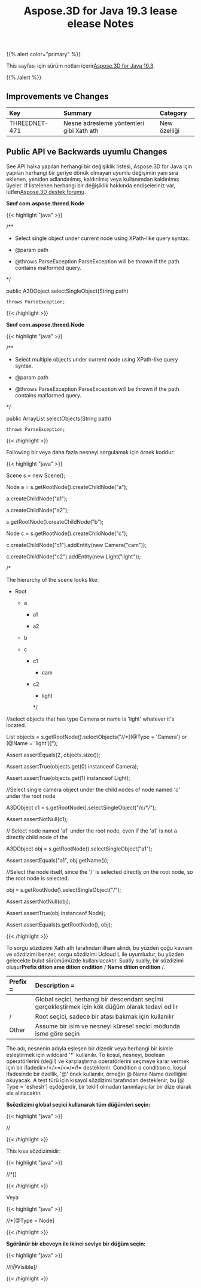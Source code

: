 ﻿---
title: Aspose.3D for Java 19.3 lease elease Notes
type: docs
weight: 100
url: /tr/java/aspose-3d-for-java-19-3-release-notes/
---
{{% alert color="primary" %}} 

This sayfası için sürüm notları içerir[Aspose.3D for Java 19.3](https://repository.aspose.com/repo/com/aspose/aspose-xps/19.3/).

{{% /alert %}} 
## **Improvements ve Changes**

|**Key**|**Summary**|**Category**|
|:- |:- |:- |
|THREEDNET-471 |Nesne adresleme yöntemleri gibi Xath ath|New özelliği|

## **Public API ve Backwards uyumlu Changes**

See API halka yapılan herhangi bir değişiklik listesi, Aspose.3D for Java için yapılan herhangi bir geriye dönük olmayan uyumlu değişimin yanı sıra eklenen, yeniden adlandırılmış, kaldırılmış veya kullanımdan kaldırılmış üyeler. If listelenen herhangi bir değişiklik hakkında endişeleriniz var, lütfen[Aspose.3D destek forumu](https://forum.aspose.com/c/3d).

**Sınıf com.aspose.threed.Node**

{{< highlight "java" >}}

 /**

 * Select single object under current node using XPath-like query syntax.

 * @param path 

 * @throws ParseException ParseException will be thrown if the path contains malformed query.

 */

public A3DObject selectSingleObject(String path)

    throws ParseException;

{{< /highlight >}}

**Sınıf com.aspose.threed.Node**

{{< highlight "java" >}}

 /**

 * Select multiple objects under current node using XPath-like query syntax.

 * @param path 

 * @throws ParseException ParseException will be thrown if the path contains malformed query.

 */

public ArrayList<A3DObject> selectObjects(String path)

    throws ParseException;

{{< /highlight >}}

Following bir veya daha fazla nesneyi sorgulamak için örnek koddur:

{{< highlight "java" >}}

 Scene s = new Scene();

Node a = s.getRootNode().createChildNode("a");

a.createChildNode("a1");

a.createChildNode("a2");

s.getRootNode().createChildNode("b");

Node c = s.getRootNode().createChildNode("c");

c.createChildNode("c1").addEntity(new Camera("cam"));

c.createChildNode("c2").addEntity(new Light("light"));

/*

The hierarchy of the scene looks like:

 - Root

    - a

        - a1

        - a2

    - b

    - c

        - c1

            - cam

        - c2

            - light

             */

//select objects that has type Camera or name is 'light' whatever it's located.

List<A3DObject> objects = s.getRootNode().selectObjects("//*[(@Type = 'Camera') or (@Name = 'light')]");

Assert.assertEquals(2, objects.size());

Assert.assertTrue(objects.get(0) instanceof Camera);

Assert.assertTrue(objects.get(1) instanceof Light);

//Select single camera object under the child nodes of node named 'c' under the root node

A3DObject c1 = s.getRootNode().selectSingleObject("/c/*/<Camera>");

Assert.assertNotNull(c1);

// Select node named 'a1' under the root node, even if the 'a1' is not a directly child node of the

A3DObject obj = s.getRootNode().selectSingleObject("a1");

Assert.assertEquals("a1", obj.getName());

//Select the node itself, since the '/' is selected directly on the root node, so the root node is selected.

obj = s.getRootNode().selectSingleObject("/");

Assert.assertNotNull(obj);

Assert.assertTrue(obj instanceof Node);

Assert.assertEquals(s.getRootNode(), obj);

{{< /highlight >}}

To sorgu sözdizimi Xath ath tarafından ilham alındı, bu yüzden çoğu kavram ve sözdizimi benzer, sorgu sözdizimi Ucloud L ile uyumludur, bu yüzden gelecekte bulut sürümümüzde kullanılacaktır. Sually sually, bir sözdizimi oluşur**Prefix dition ame dition ondition** / **Name dition ondition** /.

|**Prefix =**|**Description =**|
|:- |:- |
||Global seçici, herhangi bir descendant seçimi gerçekleştirmek için kök düğüm olarak tedavi edilir|
|/|Root seçici, sadece bir atası bakmak için kullanılır|
|Other|Assume bir isim ve nesneyi küresel seçici modunda isme göre seçin|
The adı, nesnenin adıyla eşleşen bir dizedir veya herhangi bir isimle eşleştirmek için wildcard '*' kullanılır. To koşul, nesneyi, boolean operatörlerini (değil) ve karşılaştırma operatörlerini seçmeye karar vermek için bir ifadedir>/</>=/<=/=/!= desteklenir. Condition o condition c. koşul ifadesinde bir özellik, '@' önek kullanılır, örneğin @ Name Name özelliğini okuyacak. A test türü için kısayol sözdizimi <Mesh> tarafından desteklenir, bu [@ Type = 'eshesh'] eşdeğerdir, bir teklif olmadan tanımlayıcılar bir dize olarak ele alınacaktır.

**Ssözdizimi global seçici kullanarak tüm düğümleri seçin:**

{{< highlight "java" >}}

 //<Node>

{{< /highlight >}}

This kısa sözdizimidir:

{{< highlight "java" >}}

 //*[<Node>]

{{< /highlight >}}

Veya

{{< highlight "java" >}}

 //*[@Type = Node]

{{< /highlight >}}

 **Sgörünür bir ebeveyn ile ikinci seviye bir düğüm seçin:**

 {{< highlight "java" >}}

 //<Node>[@Visible]/<Node>

{{< /highlight >}}

